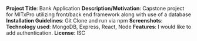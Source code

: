 **Project Title**: Bank Application
**Description/Motivation**: Capstone project for MITxPro utilizing front/back end framework along with use of a database
**Installation Guidelines**: Git Clone and run via npm
**Screenshots**:
**Technology used**: MongoDB, Express, React, Node
**Features**: I would like to add authentication.
**License**: ISC
